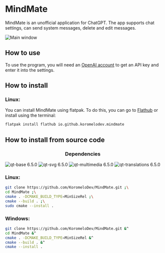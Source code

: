 # MindMate

MindMate is an unofficial application for ChatGPT. The app supports chat settings, can send system messages, delete and edit messages.

![Main window](https://github.com/KoromeloDev/MindMate/blob/main/screenshots/MainWindow.png?raw=true)

## How to use

To use the program, you will need an [OpenAI account](https://platform.openai.com/signup) to get an API key and enter it into the settings.

## How to install

### Linux:

You can install MindMate using flatpak. To do this, you can go to [Flathub](https://flathub.org/apps/io.github.koromelodev.mindmate) or install using the terminal:
```bash
flatpak install flathub io.github.koromelodev.mindmate
```

## How to install from source code

<h3 align="center">
  Dependencies
</h3>

<p align="center">
  <img src="https://img.shields.io/badge/qt--base-6.5.0-blue" alt="qt-base 6.5.0"/>
  <img src="https://img.shields.io/badge/qt--svg-6.5.0-blue" alt="qt-svg 6.5.0"/>
  <img src="https://img.shields.io/badge/qt--multimedia-6.5.0-blue" alt="qt-multimedia 6.5.0"/>
  <img src="https://img.shields.io/badge/qt--translations-6.5.0-blue" alt="qt-translations 6.5.0"/>
</p>

### Linux:
```bash
git clone https://github.com/KoromeloDev/MindMate.git ;\
cd MindMate ;\
cmake . -DCMAKE_BUILD_TYPE=MinSizeRel ;\
cmake --build . ;\
sudo cmake --install .
```

### Windows:
```bash
git clone https://github.com/KoromeloDev/MindMate.git &^
cd MindMate &^
cmake . -DCMAKE_BUILD_TYPE=MinSizeRel &^
cmake --build . &^
cmake --install .
```
